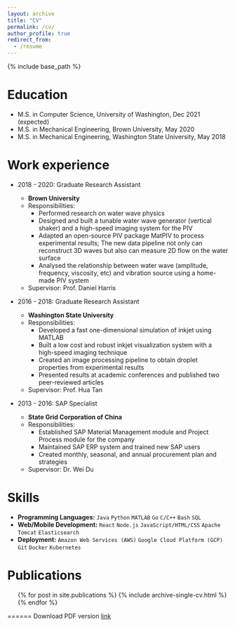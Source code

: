 ```yaml
---
layout: archive
title: "CV"
permalink: /cv/
author_profile: true
redirect_from:
  - /resume
---
```


{% include base_path %}

Education
======
* M.S. in Computer Science, University of Washington, Dec 2021 (expected)
* M.S. in Mechanical Engineering, Brown University, May 2020
* M.S. in Mechanical Engineering, Washington State University, May 2018

Work experience
======
* 2018 - 2020: Graduate Research Assistant
  * **Brown University**
  * Responsibilities: 
    * Performed research on water wave physics
    * Designed and built a tunable water wave generator (vertical shaker) and a high-speed imaging system for the PIV
    * Adapted an open-source PIV package MatPIV to process experimental results; The new data pipeline not only can reconstruct 3D waves but also can measure 2D flow on the water surface
    * Analysed the relationship between water wave (amplitude, frequency, viscosity, etc) and vibration source using a home-made PIV system
  * Supervisor: Prof. Daniel Harris

* 2016 - 2018: Graduate Research Assistant
  * **Washington State University**
  * Responsibilities:
    * Developed a fast one-dimensional simulation of inkjet using MATLAB
    * Built a low cost and robust inkjet visualization system with a high-speed imaging technique
    * Created an image processing pipeline to obtain droplet properties from experimental results
    * Presented results at academic conferences and published two peer-reviewed articles
  * Supervisor: Prof. Hua Tan

* 2013 - 2016: SAP Specialist
  * **State Grid Corporation of China**
  * Responsibilities:
    * Established SAP Material Management module and Project Process module for the company
    * Maintained SAP ERP system and trained new SAP users
    * Created monthly, seasonal, and annual procurement plan and strategies
  * Supervisor: Dr. Wei Du
  
Skills
======
* **Programming Languages:** `Java` `Python` `MATLAB` `Go` `C/C++` `Bash` `SQL`
* **Web/Mobile Development:** `React` `Node.js` `JavaScript/HTML/CSS` `Apache Tomcat` `Elasticsearch`
* **Deployment:** `Amazon Web Services (AWS)` `Google Cloud Platform (GCP)` `Git` `Docker` `Kubernetes`

Publications
======
  <ul>{% for post in site.publications %}
    {% include archive-single-cv.html %}
  {% endfor %}</ul>
  
======
Download PDF version [link](http://jianghc829.github.io/files/resume.pdf "here")
